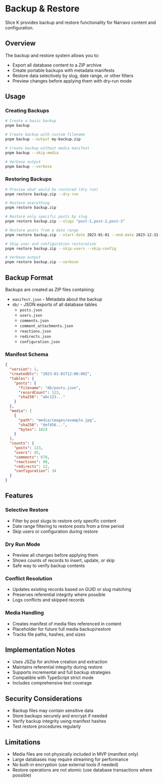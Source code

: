 # Backup & Restore

Slice K provides backup and restore functionality for Narravo content and configuration.

## Overview

The backup and restore system allows you to:
- Export all database content to a ZIP archive
- Create portable backups with metadata manifests
- Restore data selectively by slug, date range, or other filters
- Preview changes before applying them with dry-run mode

## Usage

### Creating Backups

```bash
# Create a basic backup
pnpm backup

# Create backup with custom filename
pnpm backup --output my-backup.zip

# Create backup without media manifest
pnpm backup --skip-media

# Verbose output
pnpm backup --verbose
```

### Restoring Backups

```bash
# Preview what would be restored (dry run)
pnpm restore backup.zip --dry-run

# Restore everything
pnpm restore backup.zip

# Restore only specific posts by slug
pnpm restore backup.zip --slugs "post-1,post-2,post-3"

# Restore posts from a date range
pnpm restore backup.zip --start-date 2023-01-01 --end-date 2023-12-31

# Skip user and configuration restoration
pnpm restore backup.zip --skip-users --skip-config

# Verbose output
pnpm restore backup.zip --verbose
```

## Backup Format

Backups are created as ZIP files containing:

- `manifest.json` - Metadata about the backup
- `db/` - JSON exports of all database tables
  - `posts.json`
  - `users.json`
  - `comments.json`
  - `comment_attachments.json`
  - `reactions.json`
  - `redirects.json`
  - `configuration.json`

### Manifest Schema

```json
{
  "version": 1,
  "createdUtc": "2023-01-01T12:00:00Z",
  "tables": {
    "posts": {
      "filename": "db/posts.json",
      "recordCount": 123,
      "sha256": "abc123..."
    }
  },
  "media": [
    {
      "path": "media/images/example.jpg",
      "sha256": "def456...",
      "bytes": 1024
    }
  ],
  "counts": {
    "posts": 123,
    "users": 45,
    "comments": 678,
    "reactions": 90,
    "redirects": 12,
    "configuration": 34
  }
}
```

## Features

### Selective Restore
- Filter by post slugs to restore only specific content
- Date range filtering to restore posts from a time period
- Skip users or configuration during restore

### Dry Run Mode
- Preview all changes before applying them
- Shows counts of records to insert, update, or skip
- Safe way to verify backup contents

### Conflict Resolution
- Updates existing records based on GUID or slug matching
- Preserves referential integrity where possible
- Logs conflicts and skipped records

### Media Handling
- Creates manifest of media files referenced in content
- Placeholder for future full media backup/restore
- Tracks file paths, hashes, and sizes

## Implementation Notes

- Uses JSZip for archive creation and extraction
- Maintains referential integrity during restore
- Supports incremental and full backup strategies
- Compatible with TypeScript strict mode
- Includes comprehensive test coverage

## Security Considerations

- Backup files may contain sensitive data
- Store backups securely and encrypt if needed
- Verify backup integrity using manifest hashes
- Test restore procedures regularly

## Limitations

- Media files are not physically included in MVP (manifest only)
- Large databases may require streaming for performance
- No built-in encryption (use external tools if needed)
- Restore operations are not atomic (use database transactions where possible)